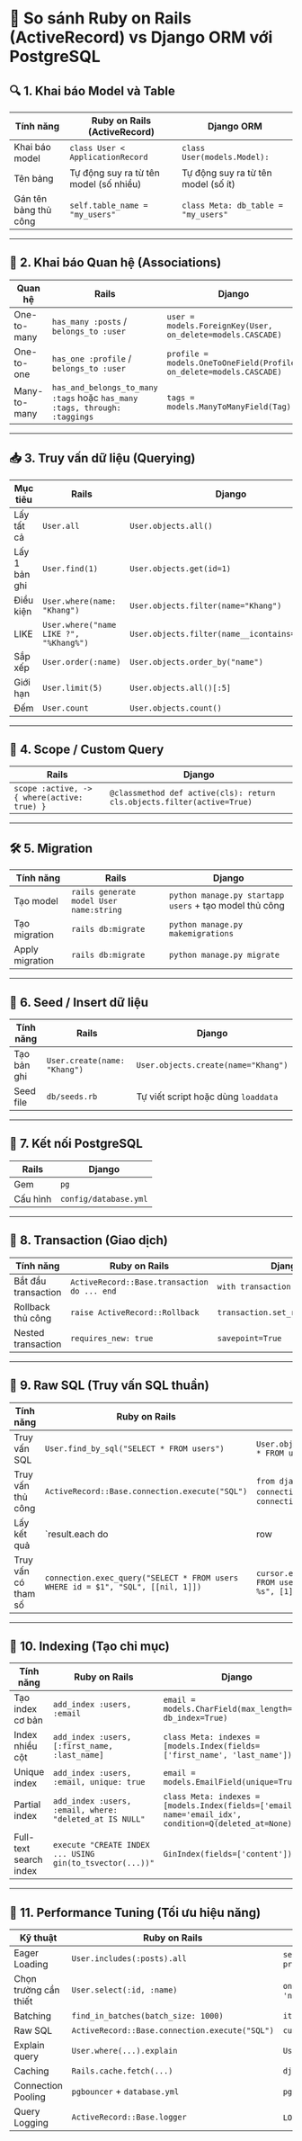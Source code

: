 # 📘 So sánh Ruby on Rails (ActiveRecord) vs Django ORM với PostgreSQL


## 🔍 1. Khai báo Model và Table

| Tính năng | Ruby on Rails (ActiveRecord) | Django ORM |
|----------|-------------------------------|------------|
| Khai báo model | `class User < ApplicationRecord` | `class User(models.Model):` |
| Tên bảng | Tự động suy ra từ tên model (số nhiều) | Tự động suy ra từ tên model (số ít) |
| Gán tên bảng thủ công | `self.table_name = "my_users"` | `class Meta: db_table = "my_users"` |

---

## 🔗 2. Khai báo Quan hệ (Associations)

| Quan hệ | Rails | Django |
|--------|-------|--------|
| One-to-many | `has_many :posts` / `belongs_to :user` | `user = models.ForeignKey(User, on_delete=models.CASCADE)` |
| One-to-one | `has_one :profile` / `belongs_to :user` | `profile = models.OneToOneField(Profile, on_delete=models.CASCADE)` |
| Many-to-many | `has_and_belongs_to_many :tags` hoặc `has_many :tags, through: :taggings` | `tags = models.ManyToManyField(Tag)` |

---

## 📥 3. Truy vấn dữ liệu (Querying)

| Mục tiêu | Rails | Django |
|----------|-------|--------|
| Lấy tất cả | `User.all` | `User.objects.all()` |
| Lấy 1 bản ghi | `User.find(1)` | `User.objects.get(id=1)` |
| Điều kiện | `User.where(name: "Khang")` | `User.objects.filter(name="Khang")` |
| LIKE | `User.where("name LIKE ?", "%Khang%")` | `User.objects.filter(name__icontains="Khang")` |
| Sắp xếp | `User.order(:name)` | `User.objects.order_by("name")` |
| Giới hạn | `User.limit(5)` | `User.objects.all()[:5]` |
| Đếm | `User.count` | `User.objects.count()` |

---

## 🧠 4. Scope / Custom Query

| Rails | Django |
|-------|--------|
| `scope :active, -> { where(active: true) }` | `@classmethod def active(cls): return cls.objects.filter(active=True)` |

---

## 🛠️ 5. Migration

| Tính năng | Rails | Django |
|----------|----------------|--------|
| Tạo model | `rails generate model User name:string` | `python manage.py startapp users` + tạo model thủ công |
| Tạo migration | `rails db:migrate` | `python manage.py makemigrations` |
| Apply migration | `rails db:migrate` | `python manage.py migrate` |

---

## 🧪 6. Seed / Insert dữ liệu

| Tính năng | Rails | Django |
|----------|----------------|--------|
| Tạo bản ghi | `User.create(name: "Khang")` | `User.objects.create(name="Khang")` |
| Seed file | `db/seeds.rb` | Tự viết script hoặc dùng `loaddata` |

---

## 🔐 7. Kết nối PostgreSQL

| Rails | Django |
|-------|--------|
| Gem | `pg` | `psycopg2-binary` |
| Cấu hình | `config/database.yml` | `settings.py > DATABASES` |

---

## 🔁 8. Transaction (Giao dịch)

| Tính năng | Ruby on Rails | Django |
|----------|----------------|--------|
| Bắt đầu transaction | `ActiveRecord::Base.transaction do ... end` | `with transaction.atomic(): ...` |
| Rollback thủ công | `raise ActiveRecord::Rollback` | `transaction.set_rollback(True)` |
| Nested transaction | `requires_new: true` | `savepoint=True` |

---

## 🧾 9. Raw SQL (Truy vấn SQL thuần)

| Tính năng | Ruby on Rails | Django |
|----------|----------------|--------|
| Truy vấn SQL | `User.find_by_sql("SELECT * FROM users")` | `User.objects.raw("SELECT * FROM users")` |
| Truy vấn thủ công | `ActiveRecord::Base.connection.execute("SQL")` | `from django.db import connection` + `cursor = connection.cursor()` |
| Lấy kết quả | `result.each do |row| puts row["name"] end` | `for row in cursor.fetchall(): print(row[0])` |
| Truy vấn có tham số | `connection.exec_query("SELECT * FROM users WHERE id = $1", "SQL", [[nil, 1]])` | `cursor.execute("SELECT * FROM users WHERE id = %s", [1])` |

---

## 🧱 10. Indexing (Tạo chỉ mục)

| Tính năng | Ruby on Rails | Django |
|----------|----------------|--------|
| Tạo index cơ bản | `add_index :users, :email` | `email = models.CharField(max_length=100, db_index=True)` |
| Index nhiều cột | `add_index :users, [:first_name, :last_name]` | `class Meta: indexes = [models.Index(fields=['first_name', 'last_name'])]` |
| Unique index | `add_index :users, :email, unique: true` | `email = models.EmailField(unique=True)` |
| Partial index | `add_index :users, :email, where: "deleted_at IS NULL"` | `class Meta: indexes = [models.Index(fields=['email'], name='email_idx', condition=Q(deleted_at=None))]` |
| Full-text search index | `execute "CREATE INDEX ... USING gin(to_tsvector(...))"` | `GinIndex(fields=['content'])` |

---

## 🚀 11. Performance Tuning (Tối ưu hiệu năng)

| Kỹ thuật | Ruby on Rails | Django |
|---------|----------------|--------|
| Eager Loading | `User.includes(:posts).all` | `select_related('profile')`, `prefetch_related('posts')` |
| Chọn trường cần thiết | `User.select(:id, :name)` | `only('id', 'name')`, `values('id', 'name')` |
| Batching | `find_in_batches(batch_size: 1000)` | `iterator()` |
| Raw SQL | `ActiveRecord::Base.connection.execute("SQL")` | `cursor.execute("SQL")` |
| Explain query | `User.where(...).explain` | `User.objects.filter(...).explain()` |
| Caching | `Rails.cache.fetch(...)` | `django.core.cache` |
| Connection Pooling | `pgbouncer` + `database.yml` | `pgbouncer` + `settings.py` |
| Query Logging | `ActiveRecord::Base.logger` | `LOGGING` trong `settings.py` |
